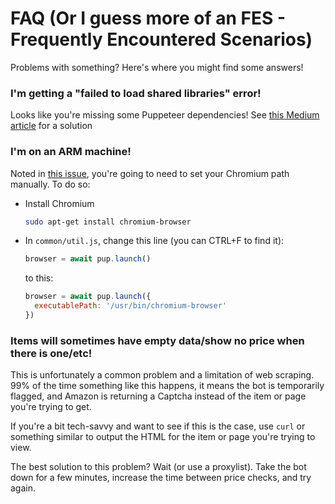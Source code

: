 # FAQ (Or I guess more of an FES - Frequently Encountered Scenarios)

Problems with something? Here's where you might find some answers!

### I'm getting a "failed to load shared libraries" error!

Looks like you're missing some Puppeteer dependencies! See [this Medium article](https://medium.com/@ssmak/how-to-fix-puppetteer-error-while-loading-shared-libraries-libx11-xcb-so-1-c1918b75acc3) for a solution

### I'm on an ARM machine!

Noted in [this issue](https://github.com/SpikeHD/AmazonMonitor/issues/44), you're going to need to set your Chromium path manually. To do so:

* Install Chromium
  ```sh
  sudo apt-get install chromium-browser
  ```
* In `common/util.js`, change this line (you can CTRL+F to find it):
  ```js
  browser = await pup.launch()
  ```
  to this:
  ```js
  browser = await pup.launch({
    executablePath: '/usr/bin/chromium-browser'
  })
  ```
  
### Items will sometimes have empty data/show no price when there is one/etc!

This is unfortunately a common problem and a limitation of web scraping. 99% of the time something like this happens, it means the bot is temporarily flagged, and Amazon is returning a Captcha instead of the item or page you're trying to get.

If you're a bit tech-savvy and want to see if this is the case, use `curl` or something similar to output the HTML for the item or page you're trying to view.

The best solution to this problem? Wait (or use a proxylist). Take the bot down for a few minutes, increase the time between price checks, and try again.
